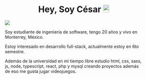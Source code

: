 <main style="margin: 0 auto; width: 90%;">

  <h1 align="center">Hey, Soy César <img width="20px" height="25px" src="https://em-content.zobj.net/source/noto-emoji-animations/344/waving-hand_medium-light-skin-tone_1f44b-1f3fc_1f3fc.gif"></h1>

  <img align="center" src="https://github.com/cesargmc/cesargmc/assets/106213582/9f030a55-d119-42c9-bdb8-ce19c7d28d9b"/>

  <p>Soy estudiante de ingeniería de software, tengo 20 años y vivo en Monterrey, México.</p>
  <p>Estoy interesado en desarrollo full-stack, actualmente estoy en 6to semestre.</p>
  <p>Además de la universidad en mi tiempo libre estudio html, css, sass, js, node, typescript, react, php y mysql creando proyectos además de eso me gusta jugar videojuegos.</p>
  
</main>
